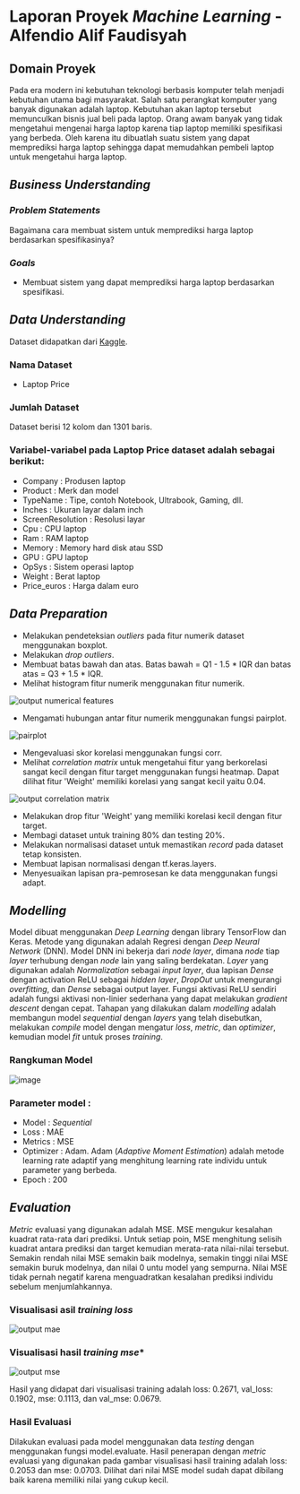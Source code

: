 # Laporan Proyek *Machine Learning* - Alfendio Alif Faudisyah

## Domain Proyek
Pada era modern ini kebutuhan teknologi berbasis komputer telah menjadi kebutuhan utama bagi masyarakat. Salah satu perangkat komputer yang banyak digunakan adalah laptop. Kebutuhan akan laptop tersebut memunculkan bisnis jual beli pada laptop. Orang awam banyak yang tidak mengetahui mengenai harga laptop karena tiap laptop memiliki spesifikasi yang berbeda. Oleh karena itu dibuatlah suatu sistem yang dapat memprediksi harga laptop sehingga dapat memudahkan pembeli laptop untuk mengetahui harga laptop.

## *Business Understanding*
### *Problem Statements*
Bagaimana cara membuat sistem untuk memprediksi harga laptop berdasarkan spesifikasinya?

### *Goals*
- Membuat sistem yang dapat memprediksi harga laptop berdasarkan spesifikasi.

## *Data Understanding*
Dataset didapatkan dari [Kaggle](https://www.kaggle.com/datasets/muhammetvarl/laptop-price).

### Nama Dataset
- Laptop Price

### Jumlah Dataset
Dataset berisi 12 kolom dan 1301 baris.

### Variabel-variabel pada Laptop Price dataset adalah sebagai berikut:
- Company : Produsen laptop
- Product : Merk dan model
- TypeName : Tipe, contoh Notebook, Ultrabook, Gaming, dll.
- Inches : Ukuran layar dalam inch
- ScreenResolution : Resolusi layar
- Cpu : CPU laptop
- Ram : RAM laptop
- Memory : Memory hard disk atau SSD
- GPU : GPU laptop
- OpSys : Sistem operasi laptop
- Weight : Berat laptop 
- Price_euros : Harga dalam euro

## *Data Preparation*
- Melakukan pendeteksian *outliers* pada fitur numerik dataset menggunakan boxplot.
- Melakukan *drop outliers*.
- Membuat batas bawah dan atas. Batas bawah = Q1 - 1.5 * IQR dan batas atas = Q3 + 1.5 * IQR.
- Melihat histogram fitur numerik menggunakan fitur numerik.

![output numerical features](https://user-images.githubusercontent.com/73519055/209517490-31de5e5a-63f4-4acc-bec7-2eedbc7fe305.png)


- Mengamati hubungan antar fitur numerik menggunakan fungsi pairplot.

![pairplot](https://user-images.githubusercontent.com/73519055/209517583-f489a09a-8909-43c9-bc3a-e8fd856c4068.png)


- Mengevaluasi skor korelasi menggunakan fungsi corr.
- Melihat *correlation matrix* untuk mengetahui fitur yang berkorelasi sangat kecil dengan fitur target menggunakan fungsi heatmap. Dapat dilihat fitur 'Weight' memiliki korelasi yang sangat kecil yaitu 0.04.

![output correlation matrix](https://user-images.githubusercontent.com/73519055/209517260-78154877-3201-41a8-ac72-30a384dbaf7c.png)

- Melakukan drop fitur 'Weight' yang memiliki korelasi kecil dengan fitur target.
- Membagi dataset untuk training 80% dan testing 20%.
- Melakukan normalisasi dataset untuk memastikan *record* pada dataset tetap konsisten.
- Membuat lapisan normalisasi dengan tf.keras.layers.
- Menyesuaikan lapisan pra-pemrosesan ke data menggunakan fungsi adapt.

## *Modelling*
Model dibuat menggunakan *Deep Learning* dengan library TensorFlow dan Keras. Metode yang digunakan adalah Regresi dengan *Deep Neural Network* (DNN). Model DNN ini bekerja dari *node layer*, dimana *node* tiap *layer* terhubung dengan *node* lain yang saling berdekatan. *Layer* yang digunakan adalah *Normalization* sebagai *input layer*, dua lapisan *Dense* dengan activation ReLU sebagai *hidden layer*, *DropOut* untuk mengurangi *overfitting*, dan *Dense* sebagai output layer. Fungsi aktivasi ReLU sendiri adalah fungsi aktivasi non-linier sederhana yang dapat melakukan *gradient descent* dengan cepat. Tahapan yang dilakukan dalam *modelling* adalah membangun model *sequential* dengan *layers* yang telah disebutkan, melakukan *compile* model dengan mengatur *loss*, *metric*, dan *optimizer*, kemudian model *fit* untuk proses *training*. 

### Rangkuman Model
![image](https://user-images.githubusercontent.com/73519055/209514627-4c22d1f7-c452-4afd-a83e-2297b641b933.png)

### Parameter model :
- Model : *Sequential*
- Loss : MAE
- Metrics : MSE
- Optimizer : Adam. Adam (*Adaptive Moment Estimation*) adalah metode learning rate adaptif yang menghitung learning rate individu untuk parameter yang berbeda.
- Epoch : 200

## *Evaluation*
*Metric* evaluasi yang digunakan adalah MSE. MSE mengukur kesalahan kuadrat rata-rata dari prediksi. Untuk setiap poin, MSE menghitung selisih kuadrat antara prediksi dan target kemudian merata-rata nilai-nilai tersebut. Semakin rendah nilai MSE semakin baik modelnya, semakin tinggi nilai MSE semakin buruk modelnya, dan nilai 0 untu model yang sempurna. Nilai MSE tidak pernah negatif karena menguadratkan kesalahan prediksi individu sebelum menjumlahkannya.

### Visualisasi asil *training loss*
![output mae](https://user-images.githubusercontent.com/73519055/209512579-8066bc46-0650-41ef-bfd9-4a2840915288.png)

### Visualisasi hasil *training mse**
![output mse](https://user-images.githubusercontent.com/73519055/209512693-cd5dc8da-2e74-462e-a5cc-be1ced4ac5de.png)

Hasil yang didapat dari visualisasi training adalah loss: 0.2671, val_loss: 0.1902, mse: 0.1113, dan val_mse: 0.0679.

### Hasil Evaluasi
Dilakukan evaluasi pada model menggunakan data *testing* dengan menggunakan fungsi model.evaluate. Hasil penerapan dengan *metric* evaluasi yang digunakan pada gambar visualisasi hasil training adalah loss: 0.2053 dan mse: 0.0703. Dilihat dari nilai MSE model sudah dapat dibilang baik karena memiliki nilai yang cukup kecil.

